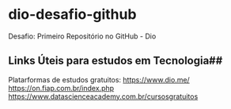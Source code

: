 # dio-desafio-github
Desafio: Primeiro Repositório no GitHub - Dio

## Links Úteis para estudos em Tecnologia##
Platarformas de estudos gratuitos:
https://www.dio.me/
https://on.fiap.com.br/index.php
https://www.datascienceacademy.com.br/cursosgratuitos

